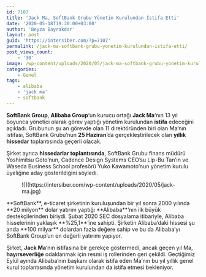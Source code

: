 ```yaml
---
id: 7107
title: 'Jack Ma, SoftBank Grubu Yönetim Kurulundan İstifa Etti'
date: '2020-05-18T19:30:00+03:00'
author: 'Beyza Bayrakdar'
layout: post
guid: 'https://intersiber.com/?p=7107'
permalink: /jack-ma-softbank-grubu-yonetim-kurulundan-istifa-etti/
post_views_count:
    - '30'
image: /wp-content/uploads/2020/05/jack-ma-softbank-grubu-yonetim-kurulundan-istifa-etti--scaled.jpg
categories:
    - Genel
tags:
    - alibaba
    - 'jack ma'
    - softbank
---
```


**SoftBank Group**, **Alibaba Group**‘un kurucu ortağı **Jack Ma**‘nın 13 yıl boyunca yönetici olarak görev yaptığı yönetim kurulundan **istifa** edeceğini açıkladı. Grubunun şu an görevde olan 11 direktöründen biri olan Ma’nın istifası, SoftBank Grubu’nun **25 Haziran**’da gerçekleştirilecek olan **yıllık hissedar** toplantısında geçerli olacak.

Şirket ayrıca **hissedarlar toplantısında**, SoftBank Grubu finans müdürü Yoshimitsu Goto’nun, Cadence Design Systems CEO’su Lip-Bu Tan’ın ve Waseda Business School profesörü Yuko Kawamoto’nun yönetim kurulu üyeliğine aday gösterildiğini söyledi.

<div class="wp-block-image"><figure class="aligncenter size-large">![](https://intersiber.com/wp-content/uploads/2020/05/jack-ma.jpg)</figure></div>**SoftBank**, e-ticaret şirketinin kuruluşundan bir yıl sonra 2000 yılında **20 milyon** dolar yatırım yaptığı **Alibaba**‘nın ilk büyük destekçilerinden biriydi. Şubat 2020 SEC dosyalama itibariyle, Alibaba hisselerinin yaklaşık **%25,1**‘ine sahipti. Şirketin Alibaba’daki hissesi şu anda **100 milyar** dolardan fazla değere sahip ve bu da Alibaba’yı SoftBank Group’un en değerli yatırımı yapıyor.

Şirket, **Jack Ma**‘nın istifasına bir gerekçe göstermedi, ancak geçen yıl Ma, **hayırseverliğe** odaklanmak için resmi iş rollerinden geri çekildi. Geçtiğimiz Eylül ayında Alibaba’nın başkanı olarak istifa eden Ma’nın bu yıl yıllık genel kurul toplantısında yönetim kurulundan da istifa etmesi bekleniyor.